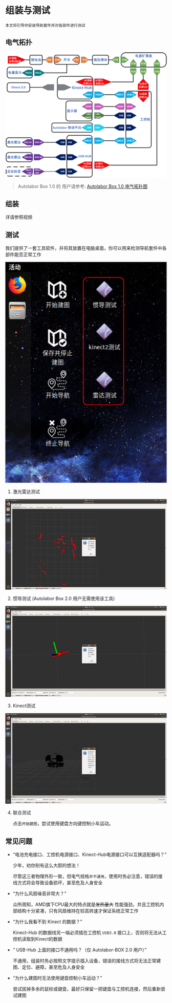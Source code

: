 # 组装与测试

    本文将引导你安装导航套件并对各部件进行测试

## 电气拓扑

![](./imgs/autolabor_box_v2_electrical_topology.png)

> Autolabor Box 1.0 的 用户请参考: <a href="./imgs/autolabor_box_v1_electrical_topology.png" >      Autolabor Box 1.0 电气拓扑图</a>

## 组装

详请参照视频

## 测试

我们提供了一套工具软件，并将其放置在电脑桌面，你可以用来检测导航套件中各部件能否正常工作

![](./imgs/autolabor_os_desktop.png)

1. 激光雷达测试

![](./imgs/lidar_test.png)

2. 惯导测试 (Autolabor Box 2.0 用户无需使用该工具)

![](./imgs/imu_test.png)

3. Kinect测试

![](./imgs/kinect_test.png)

4. 联合测试

    点击`开始建图`，尝试使用键盘方向键控制小车运动。

## 常见问题

* “电池充电接口、工控机电源接口、Kinect-Hub电源接口可以互换适配器吗？”

    少年，劝你别有这么大胆的想法！
    
    尽管这三者物理外形一致，但电气规格`并不通用`，使用时务必注意，错误的接线方式将会导致设备损坏，甚至危及人身安全

* “为什么风扇噪音非常大？”

    众所周知，AMD旗下CPU最大的特点就是~~发热量大~~ 性能强劲，并且工控机内部结构十分紧凑，只有风扇维持在较高转速才保证系统正常工作

* “为什么我看不到 Kinect 的数据？”

    Kinect-Hub 的数据线另一端必须插在工控机 `USB3.0` 接口上，否则将无法从工控机读取到Kinect的数据

* “ USB-Hub 上面的接口不通用吗？（仅 Autolabor-BOX 2.0 用户）”

    不通用，组装时务必按照文字提示插入设备，错误的接线方式将无法正常建图、定位、避障，甚至危及人身安全

* “为什么建图时无法使用键盘控制小车运动？”

    尝试拔掉多余的鼠标或键盘，最好只保留一把键盘与工控机连接，然后重新尝试建图